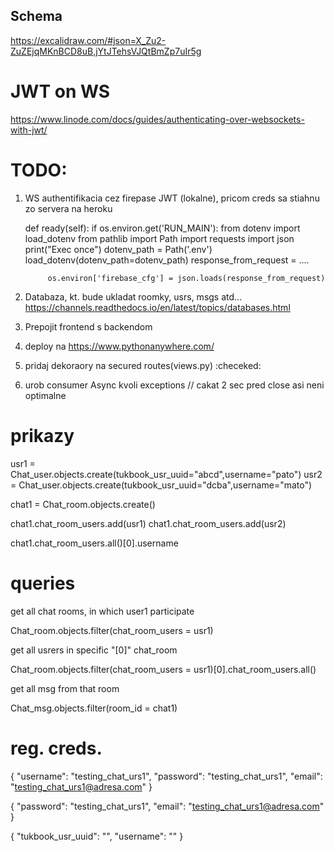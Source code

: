 ## Schema
https://excalidraw.com/#json=X_Zu2-ZuZEjqMKnBCD8uB,jYtJTehsVJQtBmZp7uIr5g


# JWT on WS
https://www.linode.com/docs/guides/authenticating-over-websockets-with-jwt/


# TODO: 

1) WS authentifikacia cez firepase JWT (lokalne), pricom creds sa stiahnu zo servera na heroku


    def ready(self):
        if os.environ.get('RUN_MAIN'):
            from dotenv import load_dotenv
            from pathlib import Path
            import requests
            import json
            print("Exec once")
            dotenv_path = Path('.env')
            load_dotenv(dotenv_path=dotenv_path)
            response_from_request = ....

            os.environ['firebase_cfg'] = json.loads(response_from_request)




2) Databaza, kt. bude ukladat roomky, usrs, msgs atd...
https://channels.readthedocs.io/en/latest/topics/databases.html

3) Prepojit frontend s backendom

4) deploy na https://www.pythonanywhere.com/ 

5) pridaj dekoraory na secured routes(views.py) :checeked:

6) urob consumer Async kvoli exceptions // cakat 2 sec pred close asi neni optimalne



# prikazy

usr1 = Chat_user.objects.create(tukbook_usr_uuid="abcd",username="pato")
usr2 = Chat_user.objects.create(tukbook_usr_uuid="dcba",username="mato")

chat1 = Chat_room.objects.create()

chat1.chat_room_users.add(usr1)
chat1.chat_room_users.add(usr2)


chat1.chat_room_users.all()[0].username

# queries

get all chat rooms, in which user1 participate

Chat_room.objects.filter(chat_room_users = usr1)



get all usrers in specific "[0]" chat_room

Chat_room.objects.filter(chat_room_users = usr1)[0].chat_room_users.all()


get all msg from that room

Chat_msg.objects.filter(room_id = chat1)














# reg. creds.
{
  "username": "testing_chat_urs1",
  "password": "testing_chat_urs1",
  "email": "testing_chat_urs1@adresa.com"
}



{
  "password": "testing_chat_urs1",
  "email": "testing_chat_urs1@adresa.com"
}



{
    "tukbook_usr_uuid": "",
    "username": ""
}